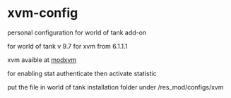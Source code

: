 # xvm-config
personal configuration for world of tank add-on

for world of tank v 9.7
for xvm from 6.1.1.1

xvm avaible at [modxvm](http://www.modxvm.com/en/download-xvm/)

for enabling stat authenticate then activate statistic

put the file in world of tank installation folder under /res_mod/configs/xvm
